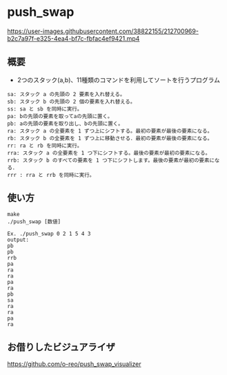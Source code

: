 # push_swap
https://user-images.githubusercontent.com/38822155/212700969-b2c7a97f-e325-4ea4-bf7c-fbfac4ef9421.mp4

## 概要
- 2つのスタック(a,b)、11種類のコマンドを利用してソートを行うプログラム
```
sa: スタック a の先頭の 2 要素を入れ替える。
sb: スタック b の先頭の 2 個の要素を入れ替える。
ss: sa と sb を同時に実行。
pa: bの先頭の要素を取ってaの先頭に置く。
pb: aの先頭の要素を取り出し、bの先頭に置く。
ra: スタック a の全要素を 1 ずつ上にシフトする。最初の要素が最後の要素になる。
rb: スタック b の全要素を 1 ずつ上に移動させる．最初の要素が最後の要素になる。
rr: ra と rb を同時に実行。
rra: スタック a の全要素を 1 つ下にシフトする。最後の要素が最初の要素になる。
rrb: スタック b のすべての要素を 1 つ下にシフトします。最後の要素が最初の要素になる．
rrr : rra と rrb を同時に実行。
```
## 使い方
```
make
./push_swap [数値]

Ex. ./push_swap 0 2 1 5 4 3
output: 
pb
pb
rrb
pa
ra
ra
pa
ra
pb
sa
ra
ra
pa
ra
```

## お借りしたビジュアライザ
https://github.com/o-reo/push_swap_visualizer
